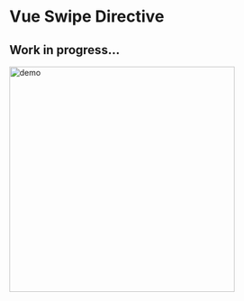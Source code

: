 # Vue Swipe Directive

## Work in progress...

<img src="https://user-images.githubusercontent.com/14810535/191319213-abe71066-ddd6-47cc-82e1-ce4ef4de098e.gif" width="400px" alt="demo"/> 
